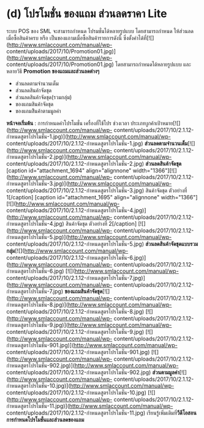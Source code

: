 # (d)    โปรโมชั่น ของแถม ส่วนลดราคา Lite

ระบบ POS ของ SML จะสามารถกำหนด โปรมชั่นได้หลายรูปแบบ โดยสามารถกำหนด
ให้ส่วนลดเมื่อซื้อสินค้าครบ หรือ เป็นของแถามเมื่อซื้อสินค้ารายการดังนี้
ซึ่งตั้งค่าได้ที่[![](http://www.smlaccount.com/manual/wp-
content/uploads/2017/10/Promotion01.jpg)](http://www.smlaccount.com/manual/wp-
content/uploads/2017/10/Promotion01.jpg) โดยสามารถกำหนดได้หลายรูปแบบ
และหลายวิธี **Promotion ของแถมและส่วนลดต่างๆ**

  * ส่วนลดตามจำนวนเต็ม
  * ส่วนลดสินค้าจัดชุด
  * ส่วนลดสินค้าจัดชุด(รวมกลุ่ม)
  * ของแถมสินค้าจัดชุด
  * ของแถมสิินค้าตามมูลค่า

**หน้าจอเริ่มต้น** : การกำหนดค่าโปรโมชั่น เครื่องที่ใช้โปร ช่วงเวลา
ประเภทงูกค้าเป้าหมาย[![](http://www.smlaccount.com/manual/wp-
content/uploads/2017/10/2.1.12-กำหนดสูตรโปรโมชั่น-1.jpg)](http://www.smlaccount.com/manual/wp-
content/uploads/2017/10/2.1.12-กำหนดสูตรโปรโมชั่น-1.jpg)
**ส่วนลดตามจำนวนเต็ม**[![](http://www.smlaccount.com/manual/wp-
content/uploads/2017/10/2.1.12-กำหนดสูตรโปรโมชั่น-2.jpg)](http://www.smlaccount.com/manual/wp-
content/uploads/2017/10/2.1.12-กำหนดสูตรโปรโมชั่น-2.jpg)
**ส่วนลดสินค้าจัดชุด** [caption id="attachment_1694" align="alignnone"
width="1366"][![](http://www.smlaccount.com/manual/wp-
content/uploads/2017/10/2.1.12-กำหนดสูตรโปรโมชั่น-3.jpg)](http://www.smlaccount.com/manual/wp-
content/uploads/2017/10/2.1.12-กำหนดสูตรโปรโมชั่น-3.jpg) สินค้าจัดชุด
ตัวอย่างที่ 1[/caption] [caption id="attachment_1695" align="alignnone"
width="1366"][![](http://www.smlaccount.com/manual/wp-
content/uploads/2017/10/2.1.12-กำหนดสูตรโปรโมชั่น-4.jpg)](http://www.smlaccount.com/manual/wp-
content/uploads/2017/10/2.1.12-กำหนดสูตรโปรโมชั่น-4.jpg) สินค้าจัดชุด
ตัวอย่างที่ 2[/caption] [![](http://www.smlaccount.com/manual/wp-
content/uploads/2017/10/2.1.12-กำหนดสูตรโปรโมชั่น-5.jpg)](http://www.smlaccount.com/manual/wp-
content/uploads/2017/10/2.1.12-กำหนดสูตรโปรโมชั่น-5.jpg)
**ส่วนลดสินค้าจัดชุดแบบรวมกลุ่ม**[![](http://www.smlaccount.com/manual/wp-
content/uploads/2017/10/2.1.12-กำหนดสูตรโปรโมชั่น-6.jpg)](http://www.smlaccount.com/manual/wp-
content/uploads/2017/10/2.1.12-กำหนดสูตรโปรโมชั่น-6.jpg)
[![](http://www.smlaccount.com/manual/wp-
content/uploads/2017/10/2.1.12-กำหนดสูตรโปรโมชั่น-7.jpg)](http://www.smlaccount.com/manual/wp-
content/uploads/2017/10/2.1.12-กำหนดสูตรโปรโมชั่น-7.jpg)
**ของแถมสินค้าจัดชุด**[![](http://www.smlaccount.com/manual/wp-
content/uploads/2017/10/2.1.12-กำหนดสูตรโปรโมชั่น-8.jpg)](http://www.smlaccount.com/manual/wp-
content/uploads/2017/10/2.1.12-กำหนดสูตรโปรโมชั่น-8.jpg)
[![](http://www.smlaccount.com/manual/wp-
content/uploads/2017/10/2.1.12-กำหนดสูตรโปรโมชั่น-9.jpg)](http://www.smlaccount.com/manual/wp-
content/uploads/2017/10/2.1.12-กำหนดสูตรโปรโมชั่น-9.jpg)
[![](http://www.smlaccount.com/manual/wp-
content/uploads/2017/10/2.1.12-กำหนดสูตรโปรโมชั่น-901.jpg)](http://www.smlaccount.com/manual/wp-
content/uploads/2017/10/2.1.12-กำหนดสูตรโปรโมชั่น-901.jpg)
[![](http://www.smlaccount.com/manual/wp-
content/uploads/2017/10/2.1.12-กำหนดสูตรโปรโมชั่น-902.jpg)](http://www.smlaccount.com/manual/wp-
content/uploads/2017/10/2.1.12-กำหนดสูตรโปรโมชั่น-902.jpg)
**ส่วนตามมูลค่า**[![](http://www.smlaccount.com/manual/wp-
content/uploads/2017/10/2.1.12-กำหนดสูตรโปรโมชั่น-10.jpg)](http://www.smlaccount.com/manual/wp-
content/uploads/2017/10/2.1.12-กำหนดสูตรโปรโมชั่น-10.jpg)
[![](http://www.smlaccount.com/manual/wp-
content/uploads/2017/10/2.1.12-กำหนดสูตรโปรโมชั่น-11.jpg)](http://www.smlaccount.com/manual/wp-
content/uploads/2017/10/2.1.12-กำหนดสูตรโปรโมชั่น-11.jpg)
เรียนรู้เพิ่มเติมที่**วีดีโอสอนการกำหนดโปรโมชั่นและส่วนลดของแถม**  

